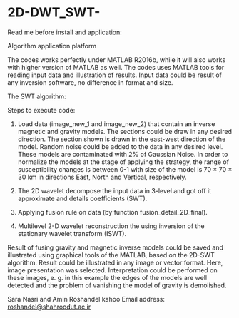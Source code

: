 # 2D-DWT_SWT-
Read me before install and application:

Algorithm application platform

The codes works perfectly under MATLAB R2016b, while it will also works with higher version of MATLAB as well. The codes uses MATLAB tools for reading input data and illustration of results. 
Input data could be result of any inversion software, no difference in format and size. 

The SWT algorithm: 

Steps to execute code: 

1.	Load data (image_new_1 and image_new_2) that contain an inverse magnetic and gravity models. The sections could be draw in any desired direction. The section shown is drawn in the east-west direction of the model. Random noise could be added to the data in any desired level. These models are contaminated with 2% of Gaussian Noise. In order to normalize the models at the stage of applying the strategy, the range of susceptibility changes is between 0-1 with size of the model is 70 × 70 × 30 km in directions East, North and Vertical, respectively.  

2.	The 2D wavelet decompose the input data in 3-level and got off it approximate and details coefficients (SWT).

3.	Applying fusion rule on data (by function fusion_detail_2D_final).

4.	Multilevel 2-D wavelet reconstruction the using inversion of the stationary wavelet transform (ISWT).

Result of fusing gravity and magnetic inverse models could be saved and illustrated using graphical tools of the MATLAB, based on the 2D-SWT algorithm. Result could be illustrated in any image or vector format. Here, image presentation was selected. Interpretation could be performed on these images, e. g. in this example the edges of the models are well detected and the problem of vanishing the model of gravity is demolished.

Sara Nasri and Amin Roshandel kahoo
Email address: roshandel@shahroodut.ac.ir
